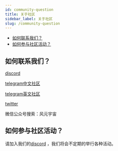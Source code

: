 ```yaml
---
id: community-question
title: 关于社区
sidebar_label: 关于社区
slug: /community-question
---
```

+ [如何联系我们？](#如何联系我们？)
+ [如何参与社区活动？](#如何参与社区活动？)

## 如何联系我们？
[discord](https://discord.gg/WYnUS8Dw)

[telegram中文社区](https://t.me/joinchat/mNxJoJn4p4JhYjU1)

[telegram英文社区](https://t.me/joinchat/734F6GmJqss2M2Rl)

[twitter](https://twitter.com/windmetaverse)

微信公众号搜索：风元宇宙

## 如何参与社区活动？
请加入我们的[discord](https://discord.gg/WYnUS8Dw) ，我们将会不定期的举行各种活动。

